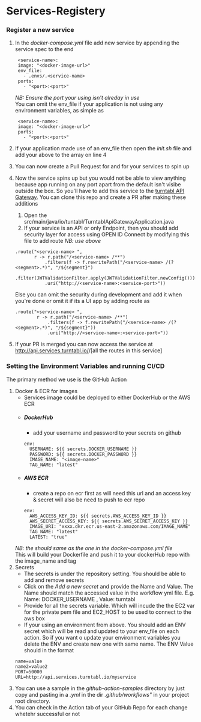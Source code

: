 # Services-Registery

### Register a new service
1. In the *_docker-compose.yml_* file add new service by appending the service spec to the end <br>
   ```
    <service-name>:
    image: "<docker-image-url>"
    env_file:
      - .envs/.<service-name>
    ports:
      - "<port>:<port>"
   ``` 
   *NB: Ensure the port your  using isn't alreday in use* <br>
   You can omit the env_file if your application is not using any environment variables, as simple as
   ```
    <service-name>:
    image: "<docker-image-url>" 
    ports:
      - "<port>:<port>"
   ``` 
2. If your application made use of an env_file then open the *_init.sh_* file and add your <service-name> above to the array on line 4

3. You can now create a Pull Request for and for your services to spin up

4. Now the service spins up but you would not be able to view anything because app running on any port apart from the default isn't visibe outside the box. So you'll have to add this service to the [turntabl API Gateway](https://github.com/turntabl/TurntablAPIGateway.git). You can clone this repo and create a PR after making these additions
    1. Open the src/main/java/io/tuntabl/TurntablApiGatewayApplication.java
    2. If your service is an API or only Endpoint, then you should add security layer for access using OPEN ID Connect by modifying this file to add route
    *NB: use <service-name> above* 
     ```
     .route("<service-name> ",
            r -> r.path("/<service-name> /**")
                .filters(f -> f.rewritePath("/<service-name> /(?<segment>.*)", "/${segment}")
                        .filter(JWTValidationFilter.apply(JWTValidationFilter.newConfig())))
                .uri("http://<service-name>:<service-port>"))
     ```
    Else you can omit the security during development and add it when you're done or omit it if its a UI app by adding route as
    ```
    .route("<service-name> ",
            r -> r.path("/<service-name> /**")
                .filters(f -> f.rewritePath("/<service-name> /(?<segment>.*)", "/${segment}"))
                .uri("http://<service-name>:<service-port>"))
    ```
5. If your PR is merged you can now access the service at http://api.services.turntabl.io/<service-name>/[all the routes in this service]

### Setting the Environment Variables and running CI/CD
The primary method we use is the GitHub Action
1. Docker & ECR for images 
    - Services image could be deployed to either DockerHub or the AWS ECR
    - ##### DockerHub
        - add your username and password to your secrets on github
        ```
        env:
          USERNAME: ${{ secrets.DOCKER_USERNAME }}
          PASSWORD: ${{ secrets.DOCKER_PASSWORD }}
          IMAGE_NAME: "<image-name>"
          TAG_NAME: "latest"
        ``` 
    - ##### AWS ECR
        - create a repo on ecr first as will need this url and an access key & secret will also be need to push to ecr repo
        ```
        env:
          AWS_ACCESS_KEY_ID: ${{ secrets.AWS_ACCESS_KEY_ID }}
          AWS_SECRET_ACCESS_KEY: ${{ secrets.AWS_SECRET_ACCESS_KEY }}
          IMAGE_URI: "xxxx.dkr.ecr.us-east-2.amazonaws.com/IMAGE_NAME"
          TAG_NAME: "latest"
          LATEST: "true"
        ```
    *NB: the <image-name> should same as the one in the *_docker-compose.yml_* file* <br>
    This will build your Dockerfile and push it to your dockerHub repo with the image_name and tag
2. Secrets
    - The secrets is under the repository setting. You should be able to add and remove secrets
    - Click on the  _Add a new secret_ and provide the Name and Value. The Name should match the accessed value in the workflow yml file. E.g. Name: DOCKER_USERNAME , Value: turntabl
    - Provide for all the secrets variable. Which will incude the the EC2 var for the private pem file and EC2_HOST to be used to connect to the aws box
    - If your using an environment from above. You should add an ENV secret which will be read and updated to your env_file on each action. So if you want o update your environment variables you delete the ENV and create new one with same name. The ENV Value should in the format
    ```
    name=value
    name2=value2
    PORT=50000
    URL=http://api.services.turntabl.io/myservice
    ```
3. You can use a sample in the *_github-action-samples_* directory by just copy and pasting in a *.yml* in the dir *.github/workflows"* in your project root directory.
4. You can check in the Action tab of your GitHub Repo for each change whetehr successful or not
